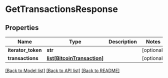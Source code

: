 # GetTransactionsResponse

## Properties
Name | Type | Description | Notes
------------ | ------------- | ------------- | -------------
**iterator_token** | **str** |  | [optional] 
**transactions** | [**list[BitcoinTransaction]**](BitcoinTransaction.md) |  | [optional] 

[[Back to Model list]](../README.md#documentation-for-models) [[Back to API list]](../README.md#documentation-for-api-endpoints) [[Back to README]](../README.md)


